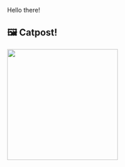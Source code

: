 Hello there!



## 🖼️ Catpost!

<sub>
    <img src="https://cdn2.thecatapi.com/images/ab5.jpg" height="256">
</sub>

